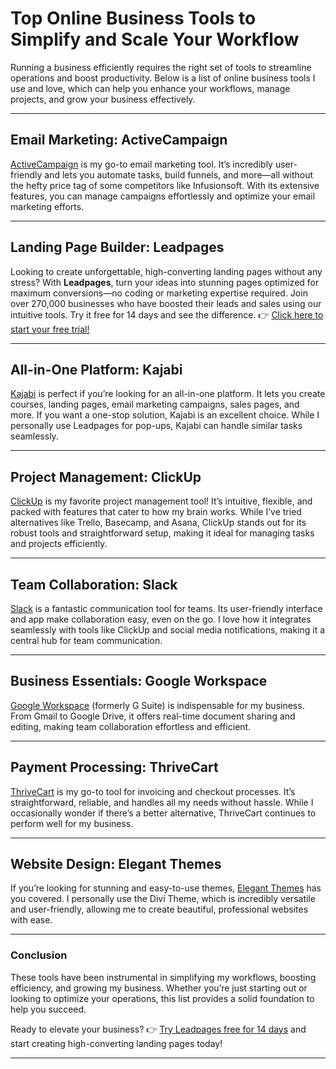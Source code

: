 # Top Online Business Tools to Simplify and Scale Your Workflow

Running a business efficiently requires the right set of tools to streamline operations and boost productivity. Below is a list of online business tools I use and love, which can help you enhance your workflows, manage projects, and grow your business effectively.

---

## Email Marketing: ActiveCampaign

[ActiveCampaign](https://bit.ly/LEadPages) is my go-to email marketing tool. It’s incredibly user-friendly and lets you automate tasks, build funnels, and more—all without the hefty price tag of some competitors like Infusionsoft. With its extensive features, you can manage campaigns effortlessly and optimize your email marketing efforts.

---

## Landing Page Builder: Leadpages

Looking to create unforgettable, high-converting landing pages without any stress? With **Leadpages**, turn your ideas into stunning pages optimized for maximum conversions—no coding or marketing expertise required. Join over 270,000 businesses who have boosted their leads and sales using our intuitive tools. Try it free for 14 days and see the difference. 👉 [Click here to start your free trial!](https://bit.ly/LEadPages)

---

## All-in-One Platform: Kajabi

[Kajabi](https://bit.ly/LEadPages) is perfect if you’re looking for an all-in-one platform. It lets you create courses, landing pages, email marketing campaigns, sales pages, and more. If you want a one-stop solution, Kajabi is an excellent choice. While I personally use Leadpages for pop-ups, Kajabi can handle similar tasks seamlessly.

---

## Project Management: ClickUp

[ClickUp](https://bit.ly/LEadPages) is my favorite project management tool! It’s intuitive, flexible, and packed with features that cater to how my brain works. While I’ve tried alternatives like Trello, Basecamp, and Asana, ClickUp stands out for its robust tools and straightforward setup, making it ideal for managing tasks and projects efficiently.

---

## Team Collaboration: Slack

[Slack](https://bit.ly/LEadPages) is a fantastic communication tool for teams. Its user-friendly interface and app make collaboration easy, even on the go. I love how it integrates seamlessly with tools like ClickUp and social media notifications, making it a central hub for team communication.

---

## Business Essentials: Google Workspace

[Google Workspace](https://bit.ly/LEadPages) (formerly G Suite) is indispensable for my business. From Gmail to Google Drive, it offers real-time document sharing and editing, making team collaboration effortless and efficient.

---

## Payment Processing: ThriveCart

[ThriveCart](https://bit.ly/LEadPages) is my go-to tool for invoicing and checkout processes. It’s straightforward, reliable, and handles all my needs without hassle. While I occasionally wonder if there’s a better alternative, ThriveCart continues to perform well for my business.

---

## Website Design: Elegant Themes

If you’re looking for stunning and easy-to-use themes, [Elegant Themes](https://bit.ly/LEadPages) has you covered. I personally use the Divi Theme, which is incredibly versatile and user-friendly, allowing me to create beautiful, professional websites with ease.

---

### Conclusion

These tools have been instrumental in simplifying my workflows, boosting efficiency, and growing my business. Whether you’re just starting out or looking to optimize your operations, this list provides a solid foundation to help you succeed.

Ready to elevate your business? 👉 [Try Leadpages free for 14 days](https://bit.ly/LEadPages) and start creating high-converting landing pages today!

---

